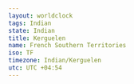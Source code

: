 ```yaml
---
layout: worldclock
tags: Indian
state: Indian
title: Kerguelen
name: French Southern Territories
iso: TF
timezone: Indian/Kerguelen
utc: UTC +04:54
---
```


